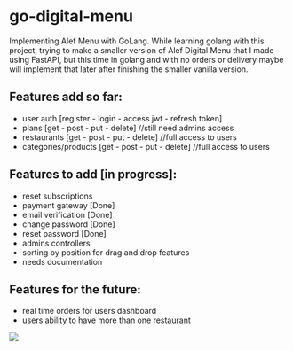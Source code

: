 # go-digital-menu 
Implementing Alef Menu with GoLang. 
While learning golang with this project, trying to make a smaller version of Alef Digital Menu that I made using FastAPI,
but this time in golang and with no orders or delivery maybe will implement that later after finishing the smaller vanilla version.

## Features add so far:
  - user auth [register - login - access jwt - refresh token]
  - plans [get - post - put - delete]  //still need admins access
  - restaurants [get - post - put - delete]  //full access to users
  - categories/products [get - post - put - delete]  //full access to users

## Features to add [in progress]:
  - reset subscriptions
  - payment gateway [Done]
  - email verification [Done]
  - change password [Done]
  - reset password [Done]
  - admins controllers
  - sorting by position for drag and drop features
  - needs documentation

## Features for the future:
  - real time orders for users dashboard
  - users ability to have more than one restaurant


![](https://i.pinimg.com/originals/bc/75/22/bc75225ef044d29d1f2d1c051d9b8063.gif)
